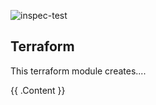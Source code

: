 ![inspec-test](https://github.com/devops-adeel/terraform-vault-<BLAH-BLAH>/actions/workflows/terraform-apply.yml/badge.svg)

## Terraform <MODULE-NAME>

This terraform module creates....

<!-- BEGIN_TF_DOCS -->
{{ .Content }}
<!-- END_TF_DOCS -->
